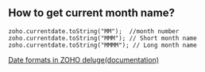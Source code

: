 ## How to get current month name?
```
zoho.currentdate.toString("MM");  //month number
zoho.currentdate.toString("MMM"); // Short month name 
zoho.currentdate.toString("MMMM"); // Long month name 
```
[Date formats in ZOHO deluge(documentation)](https://www.zoho.com/deluge/help/datatypes/date-time.html)

